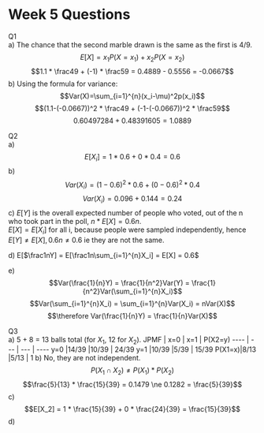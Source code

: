 # Week 5 Questions

Q1  
a) The chance that the second marble drawn is the same as the first is 4/9.
$$E[X] = x_1P(X=x_1) + x_2P(X=x_2)$$
$$1.1 * \frac49 + (-1) * \frac59 = 0.4889 - 0.5556 = -0.0667$$
b) Using the formula for variance:
$$Var(X)=\sum_{i=1}^{n}(x_i-\mu)^2p(x_i)$$
$$(1.1-(-0.0667))^2 * \frac49 + (-1-(-0.0667))^2 * \frac59$$
$$0.60497284 + 0.48391605 = 1.0889$$

Q2  
a)
$$E[X_i] = 1 * 0.6 + 0 * 0.4=0.6$$
b)
$$Var(X_i) = (1-0.6)^2 * 0.6 + (0-0.6)^2 * 0.4$$
$$Var(X_i) = 0.096 + 0.144 = 0.24$$
c) $E[Y]$ is the overall expected number of people who voted, out of the n who took part in the poll, $n * E[X] = 0.6n$.  
$E[X] = E[X_i]$ for all i, because people were sampled independently, hence $E[Y] \ne E[X], 0.6n \ne 0.6$ ie they are not the same.  

d) E[$\frac1nY] = E[\frac1n\sum_{i=1}^{n}X_i] = E[X] = 0.6$    

e)
$$Var(\frac{1}{n}Y) = \frac{1}{n^2}Var(Y) = \frac{1}{n^2}Var(\sum_{i=1}^{n}X_i)$$
$$Var(\sum_{i=1}^{n}X_i) = \sum_{i=1}^{n}Var(X_i) = nVar(X)$$
$$\therefore Var(\frac{1}{n}Y) = \frac{1}{n}Var(X)$$

Q3  
a) 5 + 8 = 13 balls total (for $X_1$, 12 for $X_2$).
 JPMF  | x=0  | x=1  | P(X2=y)
  ---- | ---  | ---  | ----
  y=0  |14/39 |10/39 | 24/39
  y=1  |10/39 |5/39  | 15/39
P(X1=x)|8/13  |5/13  |  1
b) No, they are not independent.
$$P(X_1 \cap X_2) \ne P(X_1) * P(X_2)$$
$$\frac{5}{13} * \frac{15}{39} = 0.1479 \ne 0.1282 = \frac{5}{39}$$
c)
$$E[X_2] = 1 * \frac{15}{39} + 0 * \frac{24}{39} = \frac{15}{39}$$
d)
$$$$
